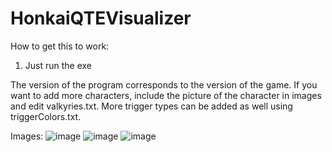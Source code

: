 # HonkaiQTEVisualizer

How to get this to work:
1. Just run the exe

The version of the program corresponds to the version of the game. If you want to add more characters, include the picture of the character in images and edit valkyries.txt. More trigger types can be added as well using triggerColors.txt.

Images:
![image](https://user-images.githubusercontent.com/116999687/221504542-797970ca-d815-4bd2-8d9f-e17118f40a0d.png)
![image](https://user-images.githubusercontent.com/116999687/221504626-fa199540-ee47-4042-8a88-312012287c04.png)
![image](https://user-images.githubusercontent.com/116999687/221504910-a3629e9d-846f-46af-88c2-98c9d5d7615f.png)
